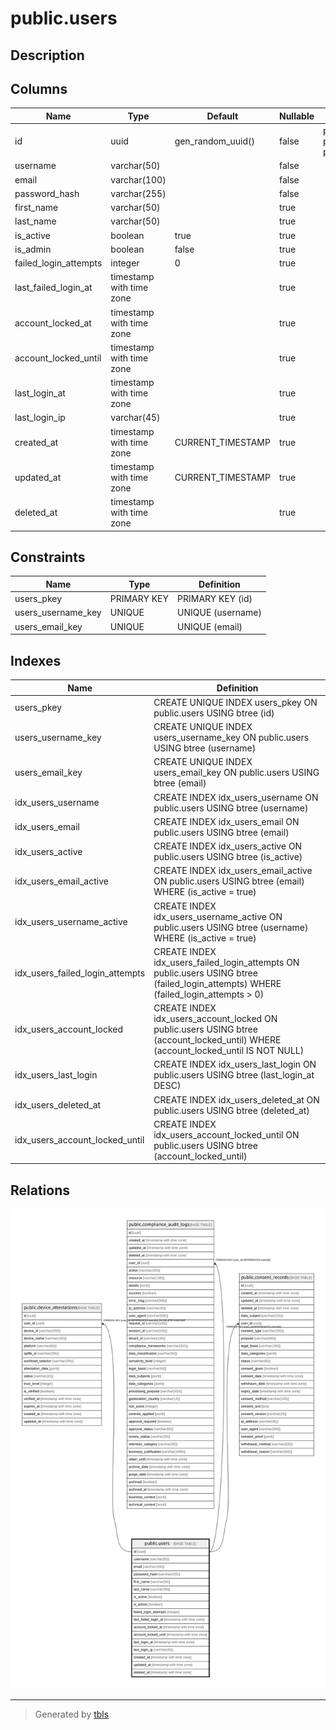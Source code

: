 # public.users

## Description

## Columns

| Name | Type | Default | Nullable | Children | Parents | Comment |
| ---- | ---- | ------- | -------- | -------- | ------- | ------- |
| id | uuid | gen_random_uuid() | false | [public.device_attestations](public.device_attestations.md) [public.compliance_audit_logs](public.compliance_audit_logs.md) [public.consent_records](public.consent_records.md) |  |  |
| username | varchar(50) |  | false |  |  |  |
| email | varchar(100) |  | false |  |  |  |
| password_hash | varchar(255) |  | false |  |  |  |
| first_name | varchar(50) |  | true |  |  |  |
| last_name | varchar(50) |  | true |  |  |  |
| is_active | boolean | true | true |  |  |  |
| is_admin | boolean | false | true |  |  |  |
| failed_login_attempts | integer | 0 | true |  |  |  |
| last_failed_login_at | timestamp with time zone |  | true |  |  |  |
| account_locked_at | timestamp with time zone |  | true |  |  |  |
| account_locked_until | timestamp with time zone |  | true |  |  |  |
| last_login_at | timestamp with time zone |  | true |  |  |  |
| last_login_ip | varchar(45) |  | true |  |  |  |
| created_at | timestamp with time zone | CURRENT_TIMESTAMP | true |  |  |  |
| updated_at | timestamp with time zone | CURRENT_TIMESTAMP | true |  |  |  |
| deleted_at | timestamp with time zone |  | true |  |  |  |

## Constraints

| Name | Type | Definition |
| ---- | ---- | ---------- |
| users_pkey | PRIMARY KEY | PRIMARY KEY (id) |
| users_username_key | UNIQUE | UNIQUE (username) |
| users_email_key | UNIQUE | UNIQUE (email) |

## Indexes

| Name | Definition |
| ---- | ---------- |
| users_pkey | CREATE UNIQUE INDEX users_pkey ON public.users USING btree (id) |
| users_username_key | CREATE UNIQUE INDEX users_username_key ON public.users USING btree (username) |
| users_email_key | CREATE UNIQUE INDEX users_email_key ON public.users USING btree (email) |
| idx_users_username | CREATE INDEX idx_users_username ON public.users USING btree (username) |
| idx_users_email | CREATE INDEX idx_users_email ON public.users USING btree (email) |
| idx_users_active | CREATE INDEX idx_users_active ON public.users USING btree (is_active) |
| idx_users_email_active | CREATE INDEX idx_users_email_active ON public.users USING btree (email) WHERE (is_active = true) |
| idx_users_username_active | CREATE INDEX idx_users_username_active ON public.users USING btree (username) WHERE (is_active = true) |
| idx_users_failed_login_attempts | CREATE INDEX idx_users_failed_login_attempts ON public.users USING btree (failed_login_attempts) WHERE (failed_login_attempts > 0) |
| idx_users_account_locked | CREATE INDEX idx_users_account_locked ON public.users USING btree (account_locked_until) WHERE (account_locked_until IS NOT NULL) |
| idx_users_last_login | CREATE INDEX idx_users_last_login ON public.users USING btree (last_login_at DESC) |
| idx_users_deleted_at | CREATE INDEX idx_users_deleted_at ON public.users USING btree (deleted_at) |
| idx_users_account_locked_until | CREATE INDEX idx_users_account_locked_until ON public.users USING btree (account_locked_until) |

## Relations

![er](public.users.svg)

---

> Generated by [tbls](https://github.com/k1LoW/tbls)
